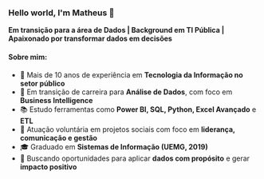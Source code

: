 ### Hello world, I'm Matheus 👋  
**Em transição para a área de Dados | Background em TI Pública | Apaixonado por transformar dados em decisões**

#### Sobre mim:
- 💼 Mais de 10 anos de experiência em **Tecnologia da Informação no setor público**
- 🔁 Em transição de carreira para **Análise de Dados**, com foco em **Business Intelligence**
- 📚 Estudo ferramentas como **Power BI, SQL, Python, Excel Avançado** e **ETL**
- 🤝 Atuação voluntária em projetos sociais com foco em **liderança, comunicação e gestão**
- 🎓 Graduado em **Sistemas de Informação (UEMG, 2019)**
- 🚀 Buscando oportunidades para aplicar **dados com propósito** e gerar **impacto positivo**

